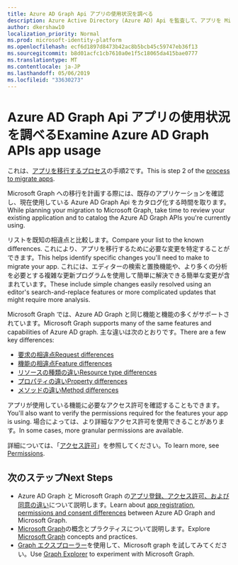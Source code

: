 ```yaml
---
title: Azure AD Graph Api アプリの使用状況を調べる
description: Azure Active Directory (Azure AD) Api を監査して、アプリを Microsoft Graph API に移行する方法について説明します。
author: dkershaw10
localization_priority: Normal
ms.prod: microsoft-identity-platform
ms.openlocfilehash: ecf6d1897d8473b42ac8b5bcb45c59747eb36f13
ms.sourcegitcommit: b8d01acfc1cb7610a0e1f5c18065da415bae0777
ms.translationtype: MT
ms.contentlocale: ja-JP
ms.lasthandoff: 05/06/2019
ms.locfileid: "33630273"
---
```

# <a name="examine-azure-ad-graph-apis-app-usage"></a><span data-ttu-id="b1401-103">Azure AD Graph Api アプリの使用状況を調べる</span><span class="sxs-lookup"><span data-stu-id="b1401-103">Examine Azure AD Graph APIs app usage</span></span>

<span data-ttu-id="b1401-104">これは、[アプリを移行するプロセス](migrate-azure-ad-graph-planning-checklist.md)の手順2です。</span><span class="sxs-lookup"><span data-stu-id="b1401-104">This is step 2 of the [process to migrate apps](migrate-azure-ad-graph-planning-checklist.md).</span></span>

<span data-ttu-id="b1401-105">Microsoft Graph への移行を計画する際には、既存のアプリケーションを確認し、現在使用している Azure AD Graph Api をカタログ化する時間を取ります。</span><span class="sxs-lookup"><span data-stu-id="b1401-105">While planning your migration to Microsoft Graph, take time to review your existing application and to catalog the Azure AD Graph APIs you're currently using.</span></span>

<span data-ttu-id="b1401-106">リストを既知の相違点と比較します。</span><span class="sxs-lookup"><span data-stu-id="b1401-106">Compare your list to the known differences.</span></span>  <span data-ttu-id="b1401-107">これにより、アプリを移行するために必要な変更を特定することができます。</span><span class="sxs-lookup"><span data-stu-id="b1401-107">This helps identify specific changes you'll need to make to migrate your app.</span></span>  <span data-ttu-id="b1401-108">これには、エディターの検索と置換機能や、より多くの分析を必要とする複雑な更新プログラムを使用して簡単に解決できる簡単な変更が含まれています。</span><span class="sxs-lookup"><span data-stu-id="b1401-108">These include simple changes easily resolved using an editor's search-and-replace features or more complicated updates that might require more analysis.</span></span>

<span data-ttu-id="b1401-109">Microsoft Graph では、Azure AD Graph と同じ機能と機能の多くがサポートされています。</span><span class="sxs-lookup"><span data-stu-id="b1401-109">Microsoft Graph supports many of the same features and capabilities of Azure AD graph.</span></span>  <span data-ttu-id="b1401-110">主な違いは次のとおりです。</span><span class="sxs-lookup"><span data-stu-id="b1401-110">There are a few key differences:</span></span>

- [<span data-ttu-id="b1401-111">要求の相違点</span><span class="sxs-lookup"><span data-stu-id="b1401-111">Request differences</span></span>](migrate-azure-ad-graph-request-differences.md)
- [<span data-ttu-id="b1401-112">機能の相違点</span><span class="sxs-lookup"><span data-stu-id="b1401-112">Feature differences</span></span>](migrate-azure-ad-graph-feature-differences.md)
- [<span data-ttu-id="b1401-113">リソースの種類の違い</span><span class="sxs-lookup"><span data-stu-id="b1401-113">Resource type differences</span></span>](migrate-azure-ad-graph-resource-differences.md)
- [<span data-ttu-id="b1401-114">プロパティの違い</span><span class="sxs-lookup"><span data-stu-id="b1401-114">Property differences</span></span>](migrate-azure-ad-graph-property-differences.md)
- [<span data-ttu-id="b1401-115">メソッドの違い</span><span class="sxs-lookup"><span data-stu-id="b1401-115">Method differences</span></span>](migrate-azure-ad-graph-method-differences.md)

<span data-ttu-id="b1401-116">アプリが使用している機能に必要なアクセス許可を確認することもできます。</span><span class="sxs-lookup"><span data-stu-id="b1401-116">You'll also want to verify the permissions required for the features your app is using.</span></span>  <span data-ttu-id="b1401-117">場合によっては、より詳細なアクセス許可を使用できることがあります。</span><span class="sxs-lookup"><span data-stu-id="b1401-117">In some cases, more granular permissions are available.</span></span>

<span data-ttu-id="b1401-118">詳細については、「[アクセス許可](/concepts/permissions-reference.md)」を参照してください。</span><span class="sxs-lookup"><span data-stu-id="b1401-118">To learn more, see [Permissions](/concepts/permissions-reference.md).</span></span>

## <a name="next-steps"></a><span data-ttu-id="b1401-119">次のステップ</span><span class="sxs-lookup"><span data-stu-id="b1401-119">Next Steps</span></span>

- <span data-ttu-id="b1401-120">Azure AD Graph と Microsoft Graph の[アプリ登録、アクセス許可、および同意の違い](migrate-azure-ad-graph-app-registration.md)について説明します。</span><span class="sxs-lookup"><span data-stu-id="b1401-120">Learn about [app registration, permissions and consent differences](migrate-azure-ad-graph-app-registration.md) between Azure AD Graph and Microsoft Graph.</span></span>
- <span data-ttu-id="b1401-121">[Microsoft Graph](/graph/overview)の概念とプラクティスについて説明します。</span><span class="sxs-lookup"><span data-stu-id="b1401-121">Explore [Microsoft Graph](/graph/overview) concepts and practices.</span></span>
- <span data-ttu-id="b1401-122">[Graph エクスプローラー](https://aka.ms/ge)を使用して、Microsoft graph を試してみてください。</span><span class="sxs-lookup"><span data-stu-id="b1401-122">Use [Graph Explorer](https://aka.ms/ge) to experiment with Microsoft Graph.</span></span>
